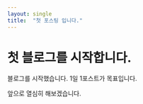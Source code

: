 ```yaml
---
layout: single
title:  "첫 포스팅 입니다."
---
```


# 첫 블로그를 시작합니다.

블로그를 시작했습니다.
1일 1포스트가 목표입니다.

앞으로 열심히 해보겠습니다.
